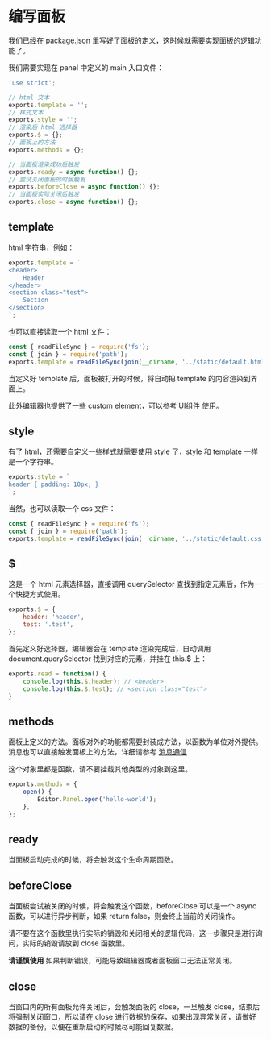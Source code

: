 # 编写面板

我们已经在 [package.json](./panel.md) 里写好了面板的定义，这时候就需要实现面板的逻辑功能了。

我们需要实现在 panel 中定义的 main 入口文件：

```javascript
'use strict';

// html 文本
exports.template = '';
// 样式文本
exports.style = '';
// 渲染后 html 选择器
exports.$ = {};
// 面板上的方法
exports.methods = {};

// 当面板渲染成功后触发
exports.ready = async function() {};
// 尝试关闭面板的时候触发
exports.beforeClose = async function() {};
// 当面板实际关闭后触发
exports.close = async function() {};
```

## template

html 字符串，例如：

```javascript
exports.template = `
<header>
    Header
</header>
<section class="test">
    Section
</section>
`;
```

也可以直接读取一个 html 文件：

```javascript
const { readFileSync } = require('fs');
const { join } = require('path');
exports.template = readFileSync(join(__dirname, '../static/default.html'), 'utf8');
```

当定义好 template 后，面板被打开的时候，将自动把 template 的内容渲染到界面上。

此外编辑器也提供了一些 custom element，可以参考 [UI组件](editor/extension/ui.md) 使用。

## style

有了 html，还需要自定义一些样式就需要使用 style 了，style 和 template 一样是一个字符串。

```javascript
exports.style = `
header { padding: 10px; }
`;
```

当然，也可以读取一个 css 文件：

```javascript
const { readFileSync } = require('fs');
const { join } = require('path');
exports.template = readFileSync(join(__dirname, '../static/default.css'), 'utf8');
```

## $

这是一个 html 元素选择器，直接调用 querySelector 查找到指定元素后，作为一个快捷方式使用。

```javascript
exports.$ = {
    header: 'header',
    test: '.test',
};
```

首先定义好选择器，编辑器会在 template 渲染完成后，自动调用 document.querySelector 找到对应的元素，并挂在 this.$ 上：

```javascript
exports.read = function() {
    console.log(this.$.header); // <header>
    console.log(this.$.test); // <section class="test">
}
```

## methods

面板上定义的方法。面板对外的功能都需要封装成方法，以函数为单位对外提供。消息也可以直接触发面板上的方法，详细请参考 [消息通信](./contributions-messages.md)

这个对象里都是函数，请不要挂载其他类型的对象到这里。

```javascript
exports.methods = {
    open() {
        Editor.Panel.open('hello-world');
    },
};
```

## ready

当面板启动完成的时候，将会触发这个生命周期函数。

## beforeClose

当面板尝试被关闭的时候，将会触发这个函数，beforeClose 可以是一个 async 函数，可以进行异步判断，如果 return false，则会终止当前的关闭操作。

请不要在这个函数里执行实际的销毁和关闭相关的逻辑代码，这一步骤只是进行询问，实际的销毁请放到 close 函数里。

**请谨慎使用** 如果判断错误，可能导致编辑器或者面板窗口无法正常关闭。

## close

当窗口内的所有面板允许关闭后，会触发面板的 close，一旦触发 close，结束后将强制关闭窗口，所以请在 close 进行数据的保存，如果出现异常关闭，请做好数据的备份，以便在重新启动的时候尽可能回复数据。